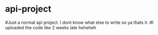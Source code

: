 # api-project
#Just a normal api project. I dont know what else to write so ya thats it.
#I uploaded the code like 2 weeks late heheheh
